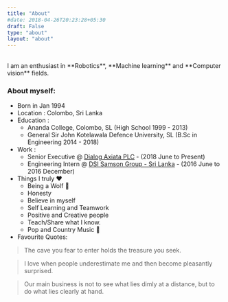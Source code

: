 ```yaml
---
title: "About"
#date: 2018-04-26T20:23:28+05:30
draft: False
type: "about"
layout: "about"
---
```


<br>
I am an enthusiast in **Robotics**, **Machine learning** and **Computer vision** fields.

### About myself:

- Born in Jan 1994
- Location : Colombo, Sri Lanka
- Education :
  - Ananda College, Colombo, SL (High School 1999 - 2013)
  - General Sir John Kotelawala Defence University, SL (B.Sc in Engineering 2014 - 2018)
- Work :
  - Senior Executive @ [Dialog Axiata PLC](https://www.dialog.lk/) - (2018 June to Present)
  - Engineering Intern @ [DSI Samson Group - Sri Lanka](https://www.linkedin.com/company/dsi-samson-group---sri-lanka/) - (2016 June to 2016 December)
- Things I truly :heart:
  - Being a Wolf :wolf:
  - Honesty
  - Believe in myself
  - Self Learning and Teamwork
  - Positive and Creative people
  - Teach/Share what I know.
  - Pop and Country Music :musical_note:
- Favourite Quotes:

> The cave you fear to enter holds the treasure you seek.

> I love when people underestimate me and then become pleasantly surprised.

> Our main business is not to see what lies dimly at a distance, but to do what lies clearly at hand.
